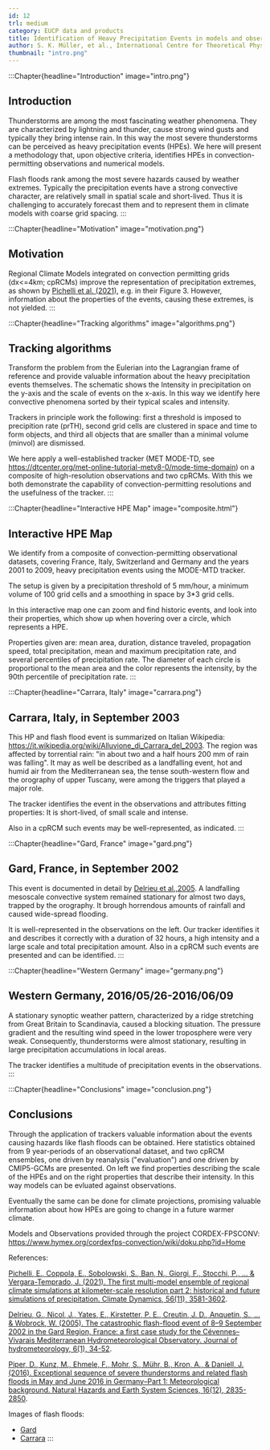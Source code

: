 ```yaml
---
id: 12
trl: medium
category: EUCP data and products
title: Identification of Heavy Precipitation Events in models and observations with a tracking algorithm
author: S. K. Müller, et al., International Centre for Theoretical Physics (ICTP)
thumbnail: "intro.png"
---
```


:::Chapter{headline="Introduction" image="intro.png"}
## Introduction
Thunderstorms are among the most fascinating weather phenomena. They are
characterized by lightning and thunder, cause strong wind gusts and typically
they bring intense rain. In this way the most severe thunderstorms can be
perceived as heavy precipitation events (HPEs). We here will present a
methodology that, upon objective criteria, identifies HPEs in
convection-permitting observations and numerical models.

Flash floods rank among the most severe hazards caused by weather extremes.
Typically the precipitation events have a strong convective character, are
relatively small in spatial scale and short-lived. Thus it is challenging to
accurately forecast them and to represent them in climate models with coarse
grid spacing.
:::

:::Chapter{headline="Motivation" image="motivation.png"}
## Motivation
Regional Climate Models integrated on convection permitting grids (dx<=4km;
cpRCMs) improve the representation of precipitation extremes, as shown by
[Pichelli et al.
(2021)](https://link.springer.com/article/10.1007/s00382-021-05657-4), e.g. in
their Figure 3. However, information about the properties of the events, causing
these extremes, is not yielded.
:::

:::Chapter{headline="Tracking algorithms" image="algorithms.png"}
## Tracking algorithms
Transform the problem from the Eulerian into the Lagrangian frame of reference
and provide valuable information about the heavy precipitation events
themselves. The schematic shows the Intensity in precipitation on the y-axis and
the scale of events on the x-axis. In this way we identify here convective
phenomena sorted by their typical scales and intensity.

Trackers in principle work the following: first a threshold is imposed to
precipition rate (prTH), second grid cells are clustered in space and time to
form objects, and third all objects that are smaller than a minimal volume
(minvol) are dismissed.

We here apply a well-established tracker (MET MODE-TD, see
https://dtcenter.org/met-online-tutorial-metv8-0/mode-time-domain) on a
composite of high-resolution observations and two cpRCMs. With this we both
demonstrate the capability of convection-permitting resolutions and the
usefulness of the tracker.
:::

:::Chapter{headline="Interactive HPE Map" image="composite.html"}
## Interactive HPE Map

We identify from a composite of convection-permitting observational datasets,
covering France, Italy, Switzerland and Germany and the years 2001 to 2009,
heavy precipitation events using the MODE-MTD tracker.

The setup is given by a precipitation threshold of 5 mm/hour, a minimum volume
of 100 grid cells and a smoothing in space by 3*3 grid cells.

In this interactive map one can zoom and find historic events, and look into
their properties, which show up when hovering over a circle, which represents a
HPE.

Properties given are: mean area, duration, distance traveled, propagation speed,
total precipitation, mean and maximum precipitation rate, and several
percentiles of precipitation rate. The diameter of each circle is proportional
to the mean area and the color represents the intensity, by the 90th percentile
of precipitation rate.
:::

:::Chapter{headline="Carrara, Italy" image="carrara.png"}
## Carrara, Italy, in September 2003
This HP and flash flood event is summarized on Italian Wikipedia:
https://it.wikipedia.org/wiki/Alluvione_di_Carrara_del_2003. The region was
affected by torrential rain: "in about two and a half hours 200 mm of rain was
falling". It may as well be described as a landfalling event, hot and humid air
from the Mediterranean sea, the tense south-western flow and the orography of
upper Tuscany, were among the triggers that played a major role.

The tracker identifies the event in the observations and attributes fitting
properties: It is short-lived, of small scale and intense.

Also in a cpRCM such events may be well-represented, as indicated.
:::

:::Chapter{headline="Gard, France" image="gard.png"}
## Gard, France, in September 2002
This event is documented in detail by [Delrieu et al.,2005](https://doi.org/10.1175/JHM-400.1).
A landfalling mesoscale convective system remained stationary for almost two
days, trapped by the orography. It brough horrendous amounts of rainfall and
caused wide-spread flooding.

It is well-represented in the observations on the left. Our tracker identifies
it and describes it correctly with a duration of 32 hours, a high intensity and
a large scale and total precipitation amount. Also in a cpRCM such events are
presented and can be identified.
:::

:::Chapter{headline="Western Germany" image="germany.png"}
## Western Germany, 2016/05/26-2016/06/09
A stationary synoptic weather pattern, characterized by a ridge stretching from
Great Britain to Scandinavia, caused a blocking situation. The pressure gradient
and the resulting wind speed in the lower troposphere were very weak.
Consequently, thunderstorms were almost stationary, resulting in large
precipitation accumulations in local areas.

The tracker identifies a multitude of precipitation events in the observations.
:::

:::Chapter{headline="Conclusions" image="conclusion.png"}
## Conclusions
Through the application of trackers valuable information about the events
causing hazards like flash floods can be obtained. Here statistics obtained from
9 year-periods of an observational dataset, and two cpRCM ensembles, one driven
by reanalysis ("evaluation") and one driven by CMIP5-GCMs are presented. On left
we find properties describing the scale of the HPEs and on the right properties
that describe their intensity. In this way models can be evluated against
observations.

Eventually the same can be done for climate projections, promising valuable
information about how HPEs are going to change in a future warmer climate.

Models and Observations provided through the project CORDEX-FPSCONV:
https://www.hymex.org/cordexfps-convection/wiki/doku.php?id=Home

References:

[Pichelli, E., Coppola, E., Sobolowski, S., Ban, N., Giorgi, F., Stocchi, P.,
... & Vergara-Temprado, J. (2021). The first multi-model ensemble of regional
climate simulations at kilometer-scale resolution part 2: historical and future
simulations of precipitation. Climate Dynamics, 56(11),
3581-3602](https://link.springer.com/article/10.1007/s00382-021-05657-4).

[Delrieu, G., Nicol, J., Yates, E., Kirstetter, P. E., Creutin, J. D., Anquetin,
S., ... & Wobrock, W. (2005). The catastrophic flash-flood event of 8–9
September 2002 in the Gard Region, France: a first case study for the
Cévennes–Vivarais Mediterranean Hydrometeorological Observatory. Journal of
hydrometeorology, 6(1), 34-52](https://doi.org/10.1175/JHM-400.1).

[Piper, D., Kunz, M., Ehmele, F., Mohr, S., Mühr, B., Kron, A., & Daniell, J.
(2016). Exceptional sequence of severe thunderstorms and related flash floods in
May and June 2016 in Germany–Part 1: Meteorological background. Natural Hazards
and Earth System Sciences, 16(12),
2835-2850](https://doi.org/10.5194/nhess-16-2835-2016).

Images of flash floods:

- [Gard](https://www.taimsalu.com/uzes/p-uzes/uzes-out/slides/pdg_flood-714.jpg)
- [Carrara](https://it.wikipedia.org/wiki/Alluvione_di_Carrara_del_2003#/media/File:Carrione.jpg)
:::
